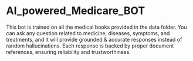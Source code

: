 # AI_powered_Medicare_BOT
This bot is trained on all the medical books provided in the data folder. You can ask any question related to medicine, diseases, symptoms, and treatments, and it will provide grounded &amp; accurate responses instead of random hallucinations. Each response is backed by proper document references, ensuring reliability and trustworthiness. 
